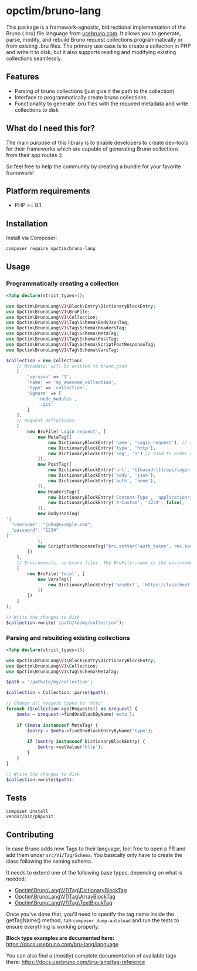 # opctim/bruno-lang

This package is a framework-agnostic, bidirectional implementation of the Bruno (.bru) file language from [usebruno.com](https://usebruno.com). 
It allows you to generate, parse, modify, and rebuild Bruno request collections programmatically or from existing .bru files. 
The primary use case is to create a collection in PHP and write it to disk, but it also supports reading and modifying 
existing collections seamlessly.

## Features

- Parsing of bruno collections (just give it the path to the collection)
- Interface to programmatically create bruno collections
- Functionality to generate .bru files with the required metadata and write collections to disk

## What do I need this for?

The main purpose of this library is to enable developers to create dev-tools for their frameworks which are capable of
generating Bruno collections from their app routes :)

So feel free to help the community by creating a bundle for your favorite framework!

## Platform requirements

- PHP >= 8.1

## Installation

Install via Composer:
    
    composer require opctim/bruno-lang


## Usage

### Programmatically creating a collection

```php
<?php declare(strict_types=1);

use Opctim\BrunoLang\V1\Block\Entry\DictionaryBlockEntry;
use Opctim\BrunoLang\V1\BruFile;
use Opctim\BrunoLang\V1\Collection;
use Opctim\BrunoLang\V1\Tag\Schema\BodyJsonTag;
use Opctim\BrunoLang\V1\Tag\Schema\HeadersTag;
use Opctim\BrunoLang\V1\Tag\Schema\MetaTag;
use Opctim\BrunoLang\V1\Tag\Schema\PostTag;
use Opctim\BrunoLang\V1\Tag\Schema\ScriptPostResponseTag;
use Opctim\BrunoLang\V1\Tag\Schema\VarsTag;

$collection = new Collection(
    // Metadata, will be written to bruno.json
    [
        'version' => '1',
        'name' => 'my_awesome_collection',
        'type' => 'collection',
        'ignore' => [
            'node_modules',
            '.git'
        ]
    ],
    // Request definitions
    [
        new BruFile('Login request', [
            new MetaTag([
                new DictionaryBlockEntry('name', 'Login request'), // should be the same as the .bru file name
                new DictionaryBlockEntry('type', 'http'),
                new DictionaryBlockEntry('seq', '1') // Used to order the requests in Bruno
            ]),
            new PostTag([
                new DictionaryBlockEntry('url', '{{baseUrl}}/api/login'),
                new DictionaryBlockEntry('body', 'json'),
                new DictionaryBlockEntry('auth', 'none'),
            ]),
            new HeadersTag([
                new DictionaryBlockEntry('Content-Type', 'application/json'),
                new DictionaryBlockEntry('X-Custom', '1234', false),
            ]),
            new BodyJsonTag(
'{
  "username": "john@example.com",
  "password": "1234"
}'
            ),
            new ScriptPostResponseTag("bru.setVar('auth_token', res.body.token)")
        ])
    ],
    // Environments, as bruno files. The BruFile::name is the environment name.
    [
        new BruFile('local', [
            new VarsTag([
                new DictionaryBlockEntry('baseUrl', 'https://localhost')
            ])
        ])
    ]
);

// Write the changes to disk
$collection->write('/path/to/my/collection');
```

### Parsing and rebuilding existing collections

```php
<?php declare(strict_types=1);

use Opctim\BrunoLang\V1\Block\Entry\DictionaryBlockEntry;
use Opctim\BrunoLang\V1\Collection;
use Opctim\BrunoLang\V1\Tag\Schema\MetaTag;

$path = '/path/to/my/collection';

$collection = Collection::parse($path);

// Change all request types to 'http'
foreach ($collection->getRequests() as $request) {
    $meta = $request->findOneBlockByName('meta');
    
    if ($meta instanceof MetaTag) {
        $entry = $meta->findOneBlockEntryByName('type');
        
        if ($entry instanceof DictionaryBlockEntry) {
            $entry->setValue('http');
        }
    }
}

// Write the changes to disk
$collection->write($path);
```

## Tests

    composer install
    vendor/bin/phpunit

## Contributing

In case Bruno adds new Tags to their language, feel free to open a PR and add them under `src/V1/Tag/Schema`. 
You basically only have to create the class following the naming schema. 

It needs to extend one of the following base types, depending on what is needed:

- [Opctim\BrunoLang\V1\Tag\DictionaryBlockTag](src%2FV1%2FTag%2FDictionaryBlockTag.php)
- [Opctim\BrunoLang\V1\Tag\ArrayBlockTag](src%2FV1%2FTag%2FArrayBlockTag.php)
- [Opctim\BrunoLang\V1\Tag\TextBlockTag](src%2FV1%2FTag%2FTextBlockTag.php)

Once you've done that, you'll need to specify the tag name inside the getTagName() method, run `composer dump-autoload`
and run the tests to ensure everything is working properly.

**Block type examples are documented here:** https://docs.usebruno.com/bru-lang/language

You can also find a (mostly) complete documentation of available tags there: https://docs.usebruno.com/bru-lang/tag-reference